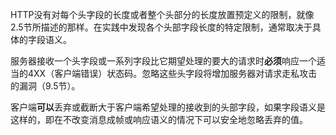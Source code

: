 HTTP没有对每个头字段的长度或者整个头部分的长度放置预定义的限制，就像2.5节所描述的那样。在实践中发现各个头部字段长度的特定限制，通常取决于具体的字段语义。

服务器接收一个头字段或一系列字段比它期望处理的要大的请求时**必须**响应一个适当的4XX（客户端错误）状态码。忽略这些头字段将增加服务器对请求走私攻击的漏洞（9.5节）。

客户端**可以**丢弃或截断大于客户端希望处理的接收到的头部字段，如果字段语义是这样的，即在不改变消息成帧或响应语义的情况下可以安全地忽略丢弃的值。

